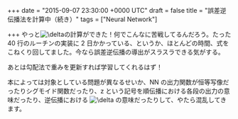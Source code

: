 
+++
date = "2015-09-07 23:30:00 +0000 UTC"
draft = false
title = "誤差逆伝播法を計算中（続き）"
tags = ["Neural Network"]

+++
やっと<img src="http://chart.apis.google.com/chart?cht=tx&chl=%20%5Cdelta" alt=" \delta"/>の計算ができた！何でこんなに苦戦してるんだろう。たった 40 行のルーチンの実装に 2 日かかっている、というか、ほとんどの時間、式をこねくり回してました。今なら誤差逆伝播の導出がスラスラできる気がする。

あとは勾配法で重みを更新すれば学習してくれるはず！

本によっては対象としている問題が異なるせいか、NN の出力関数が恒等写像だったりシグモイド関数だったり、z という記号を順伝播における各段の出力の意味だったり、逆伝播における <img src="http://chart.apis.google.com/chart?cht=tx&chl=%20%5Cdelta" alt=" \delta"/> の意味だったりして、やたら混乱してきます。


